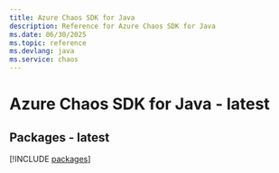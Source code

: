 ```yaml
---
title: Azure Chaos SDK for Java
description: Reference for Azure Chaos SDK for Java
ms.date: 06/30/2025
ms.topic: reference
ms.devlang: java
ms.service: chaos
---
```

# Azure Chaos SDK for Java - latest
## Packages - latest
[!INCLUDE [packages](chaos-index.md)]